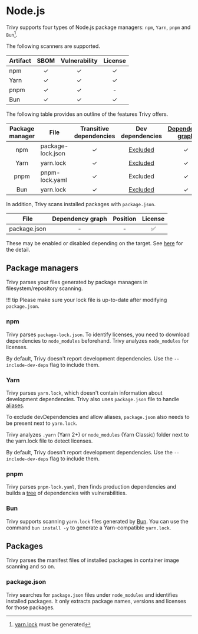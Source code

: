 # Node.js

Trivy supports four types of Node.js package managers: `npm`, `Yarn`, `pnpm` and `Bun`[^1].

The following scanners are supported.

| Artifact | SBOM  | Vulnerability | License |
| -------- | :---: | :-----------: | :-----: |
| npm      |   ✓   |       ✓       |    ✓    |
| Yarn     |   ✓   |       ✓       |    ✓    |
| pnpm     |   ✓   |       ✓       |    -    |
| Bun      |   ✓   |       ✓       |    ✓    |

The following table provides an outline of the features Trivy offers.

| Package manager | File              | Transitive dependencies | Dev dependencies  | [Dependency graph][dependency-graph] | Position |
|:---------------:|-------------------|:-----------------------:|:-----------------:|:------------------------------------:|:--------:|
|       npm       | package-lock.json |            ✓            | [Excluded](#npm)  |                  ✓                   |    ✓     |
|      Yarn       | yarn.lock         |            ✓            | [Excluded](#yarn) |                  ✓                   |    ✓     |
|      pnpm       | pnpm-lock.yaml    |            ✓            |     Excluded      |                  ✓                   |    -     |
|      Bun        | yarn.lock         |            ✓            | [Excluded](#yarn) |                  ✓                   |    ✓     |

In addition, Trivy scans installed packages with `package.json`.

| File         | Dependency graph | Position | License |
| ------------ | :--------------: | :------: | :-----: |
| package.json |        -         |    -     |    ✅    |

These may be enabled or disabled depending on the target.
See [here](./index.md) for the detail.

## Package managers
Trivy parses your files generated by package managers in filesystem/repository scanning.

!!! tip
    Please make sure your lock file is up-to-date after modifying `package.json`.

### npm
Trivy parses `package-lock.json`.
To identify licenses, you need to download dependencies to `node_modules` beforehand.
Trivy analyzes `node_modules` for licenses.

By default, Trivy doesn't report development dependencies. Use the `--include-dev-deps` flag to include them.

### Yarn
Trivy parses `yarn.lock`, which doesn't contain information about development dependencies.
Trivy also uses `package.json` file to handle [aliases](https://classic.yarnpkg.com/lang/en/docs/cli/add/#toc-yarn-add-alias).

To exclude devDependencies and allow aliases, `package.json` also needs to be present next to `yarn.lock`.

Trivy analyzes `.yarn` (Yarn 2+) or `node_modules` (Yarn Classic) folder next to the yarn.lock file to detect licenses.

By default, Trivy doesn't report development dependencies. Use the `--include-dev-deps` flag to include them.

### pnpm
Trivy parses `pnpm-lock.yaml`, then finds production dependencies and builds a [tree][dependency-graph] of dependencies with vulnerabilities.

### Bun
Trivy supports scanning `yarn.lock` files generated by [Bun](https://bun.sh/docs/install/lockfile#how-do-i-inspect-bun-s-lockfile). You can use the command `bun install -y` to generate a Yarn-compatible `yarn.lock`.

## Packages
Trivy parses the manifest files of installed packages in container image scanning and so on.

### package.json
Trivy searches for `package.json` files under `node_modules` and identifies installed packages.
It only extracts package names, versions and licenses for those packages.

[dependency-graph]: ../../configuration/reporting.md#show-origins-of-vulnerable-dependencies

[^1]: [yarn.lock](#bun) must be generated
